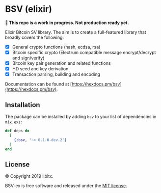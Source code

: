 # BSV (elixir)

**🚨 This repo is a work in progress. Not production ready yet.**

Elixir Bitcoin SV library. The aim is to create a full-featured library that broadly covers the following:

* [x] General crypto functions (hash, ecdsa, rsa)
* [x] Bitcoin specific crypto (Electrum compatible message encrypt/decrypt and sign/verify)
* [x] Bitcoin key pair generation and related functions
* [x] HD seed and key derivation
* [x] Transaction parsing, building and encoding

Documentation can be found at [https://hexdocs.pm/bsv](https://hexdocs.pm/bsv).

## Installation

The package can be installed by adding `bsv` to your list of dependencies in `mix.exs`:

```elixir
def deps do
  [
    {:bsv, "~> 0.1.0-dev.2"}
  ]
end
```

## License

© Copyright 2019 libitx.

BSV-ex is free software and released under the [MIT license](https://github.com/libitx/bsv-elixir/blob/master/LICENSE.md).